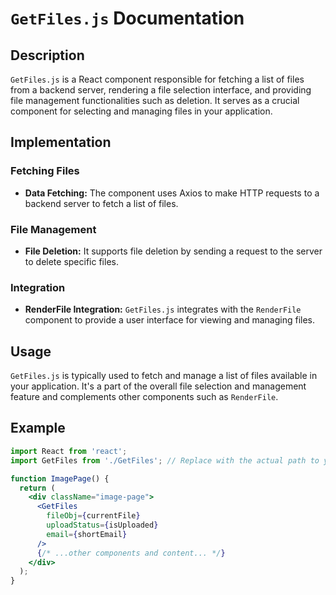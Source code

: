 # `GetFiles.js` Documentation

## Description

`GetFiles.js` is a React component responsible for fetching a list of files from a backend server, rendering a file selection interface, and providing file management functionalities such as deletion. It serves as a crucial component for selecting and managing files in your application.

## Implementation

### Fetching Files

- **Data Fetching:** The component uses Axios to make HTTP requests to a backend server to fetch a list of files.

### File Management

- **File Deletion:** It supports file deletion by sending a request to the server to delete specific files.

### Integration

- **RenderFile Integration:** `GetFiles.js` integrates with the `RenderFile` component to provide a user interface for viewing and managing files.

## Usage

`GetFiles.js` is typically used to fetch and manage a list of files available in your application. It's a part of the overall file selection and management feature and complements other components such as `RenderFile`.

## Example

```jsx
import React from 'react';
import GetFiles from './GetFiles'; // Replace with the actual path to your GetFiles.js file

function ImagePage() {
  return (
    <div className="image-page">
      <GetFiles
        fileObj={currentFile}
        uploadStatus={isUploaded}
        email={shortEmail}
      />
      {/* ...other components and content... */}
    </div>
  );
}
